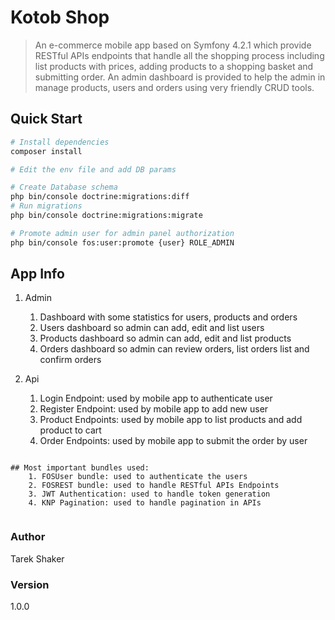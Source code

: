 # Kotob Shop

> An e-commerce mobile app based on Symfony 4.2.1 which provide RESTful APIs endpoints that handle
all the shopping process including list products with prices, adding products to a shopping basket
and submitting order.
An admin dashboard is provided to help the admin in manage products, users and orders
using very friendly CRUD tools.

## Quick Start

``` bash
# Install dependencies
composer install

# Edit the env file and add DB params

# Create Database schema
php bin/console doctrine:migrations:diff
# Run migrations
php bin/console doctrine:migrations:migrate

# Promote admin user for admin panel authorization
php bin/console fos:user:promote {user} ROLE_ADMIN

```

## App Info

1. Admin
    1. Dashboard with some statistics for users, products and orders
    2. Users dashboard so admin can add, edit and list users
    3. Products dashboard so admin can add, edit and list products
    4. Orders dashboard so admin can review orders, list orders list and confirm orders

2. Api
    1. Login Endpoint: used by mobile app to authenticate user
    2. Register Endpoint: used by mobile app to add new user
    3. Product Endpoints: used by mobile app to list products and add product to cart
    4. Order Endpoints: used by mobile app to submit the order by user

```

## Most important bundles used:
    1. FOSUser bundle: used to authenticate the users
    2. FOSREST bundle: used to handle RESTful APIs Endpoints
    3. JWT Authentication: used to handle token generation
    4. KNP Pagination: used to handle pagination in APIs


```
### Author

Tarek Shaker

### Version

1.0.0